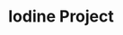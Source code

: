 ---
title: Iodine Project
layout: item.html
item: 'Парапеты для забора'
subcategory: 'Металлоконструкции для забора'
caption: 'Декоративные элементы для верхних частей забора'
subcategory_link: '/metallokonstruktsii-dlya-zabora'
item_info:
    price: 'от 400 ₽ за 1м²'
    time_production: '1 день'
    time_installment: 'от 2 часов'
content:
    - paragraph: 'Парапеты крепятся на верхнюю часть забора и защищают его от влаги, а также придают внушительный внешний вид.'
    - image: '/services/parapety.jpg'
    - paragraph: 'Наше борудование позволяет изготовлять парапеты любых видов и конфигураций в кратчайшие сроки с учётом любых пожеланий и требований.'
---